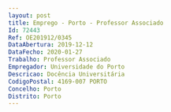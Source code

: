 ```yaml
--- 
layout: post
title: Emprego - Porto - Professor Associado
Id: 72443
Ref: OE201912/0345
DataAbertura: 2019-12-12
DataFecho: 2020-01-27
Trabalho: Professor Associado
Empregador: Universidade do Porto
Descricao: Docência Universitária
CodigoPostal: 4169-007 PORTO
Concelho: Porto
Distrito: Porto
--- 
```

